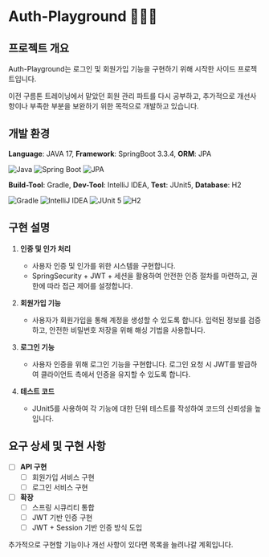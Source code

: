 # Auth-Playground 🙅🏻‍♂️

## 프로젝트 개요

Auth-Playground는 로그인 및 회원가입 기능을 구현하기 위해 시작한 사이드 프로젝트입니다.

이전 구름톤 트레이닝에서 맡았던 회원 관리 파트를 다시 공부하고, 추가적으로 개선사항이나 부족한 부분을 보완하기 위한 목적으로 개발하고 있습니다.

## 개발 환경

**Language**: JAVA 17, **Framework**: SpringBoot 3.3.4, **ORM**: JPA

<img src="https://img.shields.io/badge/java-007396?style=for-the-badge&logo=java&logoColor=white" alt="Java">
<img src="https://img.shields.io/badge/spring-6DB33F?style=for-the-badge&logo=spring&logoColor=white" alt="Spring Boot">
<img src="https://img.shields.io/badge/hibernate-59666C?style=for-the-badge&logo=hibernate&logoColor=white" alt="JPA">
<br>

**Build-Tool**: Gradle, **Dev-Tool**: IntelliJ IDEA, **Test**: JUnit5, **Database**: H2

<img src="https://img.shields.io/badge/gradle-02303A?style=for-the-badge&logo=gradle&logoColor=white" alt="Gradle">
<img src="https://img.shields.io/badge/intellij-000000?style=for-the-badge&logo=intellij-idea&logoColor=white" alt="IntelliJ IDEA">
<img src="https://img.shields.io/badge/junit5-25A162?style=for-the-badge&logo=junit5&logoColor=white" alt="JUnit 5">
<img src="https://img.shields.io/badge/h2-4CAF50?style=for-the-badge&logo=h2&logoColor=white" alt="H2">

## 구현 설명

1. **인증 및 인가 처리**
    - 사용자 인증 및 인가를 위한 시스템을 구현합니다. 
    - SpringSecurity + JWT + 세션을 활용하여 안전한 인증 절차를 마련하고, 권한에 따라 접근 제어를 설정합니다.

2. **회원가입 기능**
    - 사용자가 회원가입을 통해 계정을 생성할 수 있도록 합니다. 입력된 정보를 검증하고, 안전한 비밀번호 저장을 위해 해싱 기법을 사용합니다.

3. **로그인 기능**
    - 사용자 인증을 위해 로그인 기능을 구현합니다. 로그인 요청 시 JWT를 발급하여 클라이언트 측에서 인증을 유지할 수 있도록 합니다.

4. **테스트 코드**
    - JUnit5를 사용하여 각 기능에 대한 단위 테스트를 작성하여 코드의 신뢰성을 높입니다.

## 요구 상세 및 구현 사항

- [ ] **API 구현**
    - [ ] 회원가입 서비스 구현
    - [ ] 로그인 서비스 구현
- [ ] **확장**
    - [ ] 스프링 시큐리티 통합
    - [ ] JWT 기반 인증 구현
    - [ ] JWT + Session 기반 인증 방식 도입

추가적으로 구현할 기능이나 개선 사항이 있다면 목록을 늘려나갈 계획입니다.
